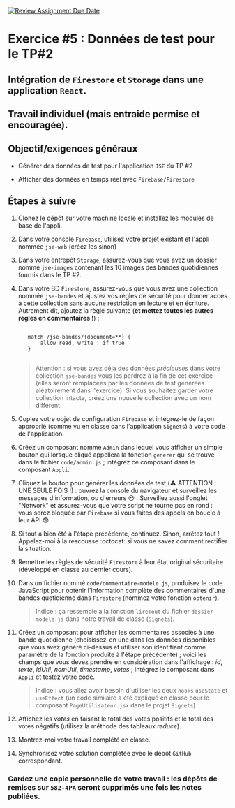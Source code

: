 [![Review Assignment Due Date](https://classroom.github.com/assets/deadline-readme-button-24ddc0f5d75046c5622901739e7c5dd533143b0c8e959d652212380cedb1ea36.svg)](https://classroom.github.com/a/YRNyHKH6)
# Exercice #5 : Données de test pour le TP#2
## Intégration de `Firestore` et `Storage` dans une application `React`. 

## Travail individuel (mais entraide permise et encouragée).

## Objectif/exigences généraux
* Générer des données de test pour l'application `JSE` du TP #2

* Afficher des données en temps réel avec `Firebase/Firestore`

## Étapes à suivre
1. Clonez le dépôt sur votre machine locale et installez les modules de base de l'appli.

1. Dans votre console `Firebase`, utilisez votre projet existant et l'appli nommée `jse-web` (crééz les sinon)

1. Dans votre entrepôt `Storage`, assurez-vous que vous avez un dossier nommé `jse-images` contenant les 10 images des bandes quotidiennes fournis dans le TP #2.

1. Dans votre BD `Firestore`, assurez-vous que vous avez une collection nommée `jse-bandes` et ajustez vos règles de sécurité pour donner accès à cette collection sans aucune restriction en lecture et en écriture. Autrement dit, ajoutez la règle suivante (**et mettez toutes les autres règles en commentaires !**) : 

    <code>
      match /jse-bandes/{document=**} {
          allow read, write : if true        
      }
    </code>

    >Attention : si vous avez déjà des données *précieuses* dans votre collection `jse-bandes` vous les perdrez à la fin de cet exercice (elles seront remplacées par les données de test générées aléatoirement dans l'exercice). Si vous souhaitez garder votre collection intacte, créez une nouvelle collection avec un nom différent.      

1. Copiez votre objet de configuration `Firebase` et intégrez-le de façon approprié (comme vu en classe dans l'application `Signets`) à votre code de l'application.

1. Créez un composant nommé `Admin` dans lequel vous afficher un simple bouton qui lorsque cliqué appellera la fonction `generer` qui se trouve dans le fichier `code/admin.js` ; intégrez ce composant dans le composant `Appli`.

1. Cliquez le bouton pour générer les données de test (:warning: ATTENTION : UNE SEULE FOIS !) : ouvrez la console du navigateur et surveillez les messages d'information, ou d'erreurs :unamused: . Surveillez aussi l'onglet "Network" et assurez-vous que votre script ne tourne pas en rond : vous serez bloquée par `Firebase` si vous faites des appels en boucle à leur API :fearful:

1. Si tout a bien été à l'étape précédente, continuez. Sinon, arrêtez tout ! Appelez-moi à la rescousse :octocat: si vous ne savez comment rectifier la situation.

1. Remettre les règles de sécurité `Firestore` à leur état original sécuritaire (développé en classe au dernier cours).

1. Dans un fichier nommé `code/commentaire-modele.js`, produisez le code JavaScript pour obtenir l'information complète des commentaires d'une bandes quotidienne dans `Firestore` (nommez votre fonction `obtenir`).
    >Indice : ça ressemble à la fonction `lireTout` du fichier `dossier-modele.js` dans notre travail de classe (`Signets`).

1. Créez un composant pour afficher les commentaires associés à une bande quotidienne (choisissez-en une dans les données disponibles que vous avez généré ci-dessus et utiliser son identifiant comme paramètre de la fonction produite à l'étape précédente) ; voici les champs que vous devez prendre en considération dans l'affichage : *id*, *texte*, *idUtil*, *nomUtil*, *timestamp*, *votes* ; intégrez le composant dans `Appli` et testez votre code.
    >Indice : vous allez avoir besoin d'utiliser les deux `hooks` `useState` et `useEffect` (un code similaire a été expliqué en classe pour le composant `PageUtilisateur.jsx` dans le projet `Signets`)

1. Affichez les *votes* en faisant le total des votes positifs et le total des votes négatifs (utilisez la méthode des tableaux *reduce*).

1. Montrez-moi votre travail complété en classe.

1. Synchronisez votre solution complétée avec le dépôt `GitHub` correspondant.

### Gardez une copie personnelle de votre travail : les dépôts de remises sur `582-4PA` seront supprimés une fois les notes publiées.